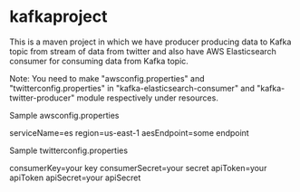 # kafkaproject

This is a maven project in which we have producer producing data to Kafka topic from stream of data from twitter and also have AWS Elasticsearch consumer for consuming data from Kafka topic.

Note:
You need to make "awsconfig.properties" and "twitterconfig.properties" in "kafka-elasticsearch-consumer" and "kafka-twitter-producer" module respectively under resources.

Sample awsconfig.properties

serviceName=es
region=us-east-1
aesEndpoint=some endpoint


Sample twitterconfig.properties

consumerKey=your key
consumerSecret=your secret
apiToken=your apiToken
apiSecret=your apiSecret
